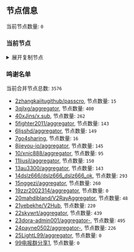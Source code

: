 
## 节点信息
当前节点数量: `0`
### 当前节点
<details>
  <summary>展开复制节点</summary>

    

</details>

### 鸣谢名单
当前合并节点总数: `3576`
- [2zhangkaiitugithub/passcro](https://github.com/zhangkaiitugithub/passcro), 节点数量: `15`
- [3qjlxg/aggregator](https://github.com/qjlxg/aggregator), 节点数量: `400`
- [40xJins/x.sub](https://github.com/0xJins/x.sub), 节点数量: `262`
- [5fighter2011/aggregator](https://github.com/fighter2011/aggregator), 节点数量: `143`
- [6ljsshd/aggregator](https://github.com/ljsshd/aggregator), 节点数量: `149`
- [7go4sharing](https://github.com/go4sharing), 节点数量: `16`
- [8jieyou-io/aggregator](https://github.com/jieyou-io/aggregator), 节点数量: `145`
- [10/xnic888/aggregator](https://github.com/xnic888/aggregator), 节点数量: `95`
- [11liusil/aggregator](https://github.com/liusil/aggregator), 节点数量: `150`
- [13au3300/aggregator](https://github.com/au3300/aggregator), 节点数量: `143`
- [14dslz666/dslz666_dslz666_ok](https://github.com/dslz666/dslz666_dslz666_ok), 节点数量: `293`
- [15nggezi/aggregator](https://github.com/nggezi/aggregator), 节点数量: `260`
- [19zzr2002314/aggregator](https://github.com/zzr2002314/aggregator), 节点数量: `0`
- [20mahdibland/V2RayAggregator](https://github.com/mahdibland/V2RayAggregator), 节点数量: `48`
- [21yebekhe/V2Hub](https://github.com/yebekhe/V2Hub), 节点数量: `220`
- [22skywrt/aggregator](https://github.com/skywrt/aggregator), 节点数量: `439`
- [23dora-admin001/aggregator-](https://github.com/dora-admin001/aggregator-), 节点数量: `495`
- [24payne0502/aggregator-](https://github.com/payne0502/aggregator-), 节点数量: `226`
- [25LightL99/aggregator](https://github.com/LightL99/aggregator), 节点数量: `0`
- [99电报群分享1](https://github.com/cdddbc/getAirport), 节点数量: `0`


